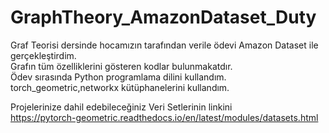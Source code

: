 # GraphTheory_AmazonDataset_Duty


Graf Teorisi dersinde hocamızın tarafından verile ödevi Amazon Dataset ile gerçekleştirdim.              
Grafın tüm özelliklerini gösteren kodlar bulunmakatdır.                              
Ödev sırasında Python programlama dilini kullandım.              
torch_geometric,networkx kütüphanelerini kullandım.

Projelerinize dahil edebileceğiniz Veri Setlerinin linkini                
https://pytorch-geometric.readthedocs.io/en/latest/modules/datasets.html
